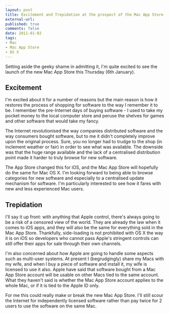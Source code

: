 ```yaml
---
layout: post
title: Excitement and Trepidation at the prospect of the Mac App Store
external-url: 
published: true
comments: false
date: 2011-01-02
tags:
- Mac
- Mac App Store
- OS X
---
```


Setting aside the geeky shame in admitting it, I'm quite excited to see the launch of the new Mac App Store this Thursday (6th January).

## Excitement

I'm excited about it for a number of reasons but the main reason is how it restores the process of shopping for software to the way I remember it to be. I remember the pre-Internet days of buying software - I used to take my pocket money to the local computer store and peruse the shelves for games and other software that would take my fancy.

The Internet revolutionised the way companies distributed software and the way consumers bought software, but to me it didn't completely improve upon the original process. Sure, you no longer had to trudge to the shop (in inclement weather or fair) in order to see what was available. The downside was that the huge range available and the lack of a centralised distribution point made it harder to truly browse for new software.

The App Store changed this for iOS, and the Mac App Store will hopefully do the same for Mac OS X. I'm looking forward to being able to browse categories for new software and especially to a centralised update mechanism for software. I'm particularly interested to see how it fares with new and less experienced Mac users.

## Trepidation

I'll say it up front: with anything that Apple control, there's always going to be a risk of a censored view of the world. They are already the law when it comes to iOS apps, and they will also be the same for everything sold in the Mac App Store. Thankfully, side-loading is not prohibited with OS X the way it is on iOS so developers who cannot pass Apple's stringent controls can still offer their apps for sale through their own channels.

I'm also concerned about how Apple are going to handle some aspects such as multi-user systems. At present I (begrudgingly) share my Macs with my wife, and when I buy a piece of software and install it, my wife is licensed to use it also. Apple have said that software bought from a Mac App Store account will be usable on other Macs tied to the same account. What they haven't said is whether the Mac App Store account applies to the whole Mac, or if it is tied to the Apple ID only.

For me this could really make or break the new Mac App Store. I'll still scour the Internet for independently licensed software rather than pay twice for 2 users to use the software on the same Mac.
